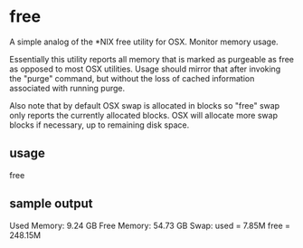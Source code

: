 # free
A simple analog of the *NIX free utility for OSX.  Monitor memory usage. 

Essentially this utility reports all memory that is marked as purgeable as free as opposed to most OSX utilities.  Usage should mirror that after invoking the "purge" command, but without the loss of cached information associated with running purge.   

Also note that by default OSX swap is allocated in blocks so "free" swap only reports the currently allocated blocks.  OSX will allocate more swap blocks if necessary, up to remaining disk space. 

## usage

free

## sample output

Used Memory:            9.24 GB
Free Memory:            54.73 GB
Swap:                    used = 7.85M  free = 248.15M


